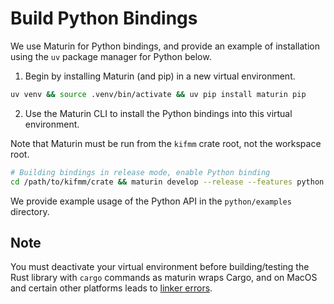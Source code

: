 # Build Python Bindings

We use Maturin for Python bindings, and provide an example of installation using the `uv` package manager for Python below.

1. Begin by installing Maturin (and pip) in a new virtual environment.

```bash
uv venv && source .venv/bin/activate && uv pip install maturin pip
```

2. Use the Maturin CLI to install the Python bindings into this virtual environment.

Note that Maturin must be run from the `kifmm` crate root, not the workspace root.

```bash
# Building bindings in release mode, enable Python binding
cd /path/to/kifmm/crate && maturin develop --release --features python
```

We provide example usage of the Python API in the `python/examples` directory.

## Note

You must deactivate your virtual environment before building/testing the Rust library with `cargo` commands
as maturin wraps Cargo, and on MacOS and certain other platforms leads to [linker errors](https://pyo3.rs/v0.14.4/faq.html#i-cant-run-cargo-test-im-having-linker-issues-like-symbol-not-found-or-undefined-reference-to-_pyexc_systemerror).